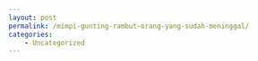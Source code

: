 ```yaml
---
layout: post
permalink: /mimpi-gunting-rambut-orang-yang-sudah-meninggal/
categories:
    - Uncategorized
---
```


